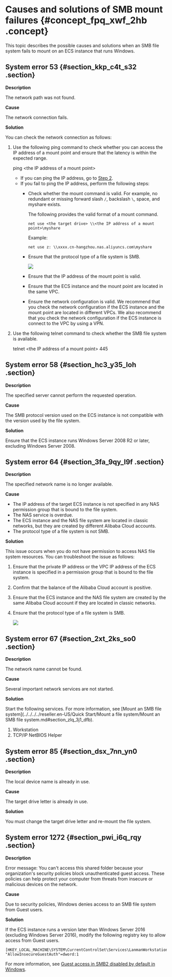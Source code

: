 # Causes and solutions of SMB mount failures {#concept_fpq_xwf_2hb .concept}

This topic describes the possible causes and solutions when an SMB file system fails to mount on an ECS instance that runs Windows.

## System error 53 {#section_kkp_c4t_s32 .section}

**Description**

The network path was not found.

**Cause**

The network connection fails.

**Solution**

You can check the network connection as follows:

1.  Use the following ping command to check whether you can access the IP address of a mount point and ensure that the latency is within the expected range.

    ping <the IP address of a mount point\>

    -   If you can ping the IP address, go to [Step 2](#li_c2c_vh8_ugj).
    -   If you fail to ping the IP address, perform the following steps:
        -   Check whether the mount command is valid. For example, no redundant or missing forward slash `/`, backslash `\`, space, and myshare exists.

            The following provides the valid format of a mount command.

            ``` {#codeblock_at9_yzk_jn6}
            net use <the target drive> \\<the IP address of a mount point>\myshare
            ```

            Example:

            ``` {#codeblock_asi_1za_86c}
            net use z: \\xxxx.cn-hangzhou.nas.aliyuncs.com\myshare 
            ```

        -   Ensure that the protocol type of a file system is SMB.

            ![](http://static-aliyun-doc.oss-cn-hangzhou.aliyuncs.com/assets/img/149028/156076534041401_en-US.png)

        -   Ensure that the IP address of the mount point is valid.
        -   Ensure that the ECS instance and the mount point are located in the same VPC.
        -   Ensure the network configuration is valid. We recommend that you check the network configuration if the ECS instance and the mount point are located in different VPCs. We also recommend that you check the network configuration if the ECS instance is connect to the VPC by using a VPN.
2.  Use the following telnet command to check whether the SMB file system is available.

    telnet <the IP address of a mount point\> 445


## System error 58 {#section_hc3_y35_loh .section}

**Description**

The specified server cannot perform the requested operation.

**Cause**

The SMB protocol version used on the ECS instance is not compatible with the version used by the file system.

**Solution**

Ensure that the ECS instance runs Windows Server 2008 R2 or later, excluding Windows Server 2008.

## System error 64 {#section_3fa_9qy_l9f .section}

**Description**

The specified network name is no longer available.

**Cause**

-   The IP address of the target ECS instance is not specified in any NAS permission group that is bound to the file system.
-   The NAS service is overdue.
-   The ECS instance and the NAS file system are located in classic networks, but they are created by different Alibaba Cloud accounts.
-   The protocol type of a file system is not SMB.

**Solution**

This issue occurs when you do not have permission to access NAS file system resources. You can troubleshoot the issue as follows:

1.  Ensure that the private IP address or the VPC IP address of the ECS instance is specified in a permission group that is bound to the file system.
2.  Confirm that the balance of the Alibaba Cloud account is positive.
3.  Ensure that the ECS instance and the NAS file system are created by the same Alibaba Cloud account if they are located in classic networks.
4.  Ensure that the protocol type of a file system is SMB.

    ![](http://static-aliyun-doc.oss-cn-hangzhou.aliyuncs.com/assets/img/149028/156076534041401_en-US.png)


## System error 67 {#section_2xt_2ks_so0 .section}

**Description**

The network name cannot be found.

**Cause**

Several important network services are not started.

**Solution**

Start the following services. For more information, see [Mount an SMB file system](../../../../reseller.en-US/Quick Start/Mount a file system/Mount an SMB file system.md#section_zlq_3j1_dfb).

1.  Workstation
2.  TCP/IP NetBIOS Helper

## System error 85 {#section_dsx_7nn_yn0 .section}

**Description**

The local device name is already in use.

**Cause**

The target drive letter is already in use.

**Solution**

You must change the target drive letter and re-mount the file system.

## System error 1272 {#section_pwi_i6q_rqy .section}

**Description**

Error message: You can't access this shared folder because your organization's security policies block unauthenticated guest access. These policies can help protect your computer from threats from insecure or malicious devices on the network.

**Cause**

Due to security policies, Windows denies access to an SMB file system from Guest users.

**Solution**

If the ECS instance runs a version later than Windows Server 2016 \(excluding Windows Server 2016\), modify the following registry key to allow access from Guest users.

``` {#codeblock_ju0_36o_rzr}
[HKEY_LOCAL_MACHINE\SYSTEM\CurrentControlSet\Services\LanmanWorkstation\Parameters]
"AllowInsecureGuestAuth"=dword:1
```

For more information, see [Guest access in SMB2 disabled by default in Windows](https://support.microsoft.com/en-us/help/4046019/guest-access-in-smb2-disabled-by-default-in-windows-10-and-windows-ser).

